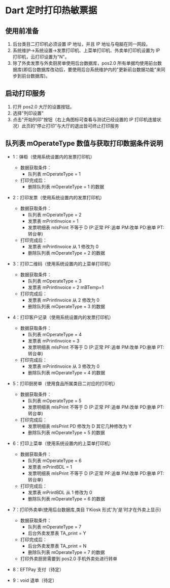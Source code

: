 # Dart 定时打印热敏票据

## 使用前准备

1. 后台类目二打印机必须设置 IP 地址，并且 IP 地址与电脑在同一网段。
2. 系统维护->系统设置->发票打印机、上菜单打印机、外卖单打印机设置为 IP 打印机，云打印设置为"N"。
3. 除了外卖发票与外卖厨房单使用后台数据库，pos2.0 所有单据均使用前台数据库(即后台数据库改动后，要使用后台系统维护内的"更新前台数据功能"来同步到前台数据库)。

## 启动打印服务

1. 打开 pos2.0 大厅的设置按钮。
2. 选择"列印设置"
3. 点击"开始列印"按钮（右上角图标可查看与测试已经设置的 IP 打印机连接状况）此页的“停止打印”与大厅的退出皆可终止打印服务

## 队列表 mOperateType 数值与获取打印数据条件说明

- 1：弹柜（使用系统设置内的发票打印机）

  - 数据获取条件：
    - 队列表 mOperateType = 1
  - 打印完成后：
    - 删除队列表 mOperateType = 1 的数据

- 2：打印发票（使用系统设置内的发票打印机）

  - 数据获取条件：
    - 队列表 mOperateType = 2
    - 发票表 mPrintInvoice = 1
    - 发票明细表 mIsPrint 不等于 D (P:正常 PF:追单 PM:改单 PD:删单 PT:转台单)
  - 打印完成后：
    - 发票表 mPrintInvoice 从 1 修改为 0
    - 删除队列表 mOperateType = 2 的数据

- 3：打印二维码（使用系统设置内的上菜单打印机）

  - 数据获取条件：
    - 队列表 mOperateType = 3
    - 发票表 mPrintInvoice = 2 mBTemp=1
  - 打印完成后：
    - 发票表 mPrintInvoice 从 2 修改为 0
    - 删除队列表 mOperateType = 3 的数据

- 4：打印客户记录（使用系统设置内的发票打印机）

  - 数据获取条件：
    - 队列表 mOperateType = 4
    - 发票表 mPrintInvoice = 3
    - 发票明细表 mIsPrint 不等于 D (P:正常 PF:追单 PM:改单 PD:删单 PT:转台单)
  - 打印完成后：
    - 发票表 mPrintInvoice 从 3 修改为 0
    - 删除队列表 mOperateType = 4 的数据

- 5：打印厨房单（使用食品所属类目二对应的打印机）
  - 数据获取条件：
    - 队列表 mOperateType = 5
    - 发票明细表 mIsPrint 不等于 D (P:正常 PF:追单 PM:改单 PD:删单 PT:转台单)
  - 打印完成后：
    - 发票明细表 mIsPrint PD 修改为 D 其它几种修改为 Y
    - 删除队列表 mOperateType = 5 的数据
- 6：打印上菜单（使用系统设置内的上菜单打印机）
  - 数据获取条件：
    - 队列表 mOperateType = 6
    - 发票表 mPrintBDL = 1
    - 发票明细表 mIsPrint 不等于 D (P:正常 PF:追单 PM:改单 PD:删单 PT:转台单)
  - 打印完成后：
    - 发票表 mPrintBDL 从 1 修改为 0
    - 删除队列表 mOperateType = 6 的数据
- 7：打印外卖单(使用后台数据库,类目 1'Kiosk 形式'为'是'时才在外卖上显示)
  - 数据获取条件：
    - 队列表 mOperateType = 7
    - 后台外卖发票表 TA_print = Y
  - 打印完成后：
    - 后台外卖发票表 TA_print = N
    - 删除队列表 mOperateType = 7 的数据
  - 打印外卖厨房需要到 pos2.0 手机外卖处进行转单
- 8：EFTPay 支付（待定）
- 9：void 退单（待定）
